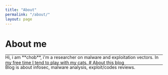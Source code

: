 ```yaml
---
title: "About"
permalink: "/about/"
layout: page
---
```


# About me
<hr style="margin: -0.1em 0 !important;">
Hi, i am **chob**, i'm a researcher on malware and exploitation vectors. In my free time I tend to play with my cats.
# About this blog
<hr style="margin: -0.1em 0 !important;">
Blog is about infosec, malware analysis, exploit/codes reviews.
<br>

